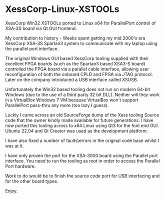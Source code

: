 # XessCorp-Linux-XSTOOLs
XessCorp Win32 XSTOOLs ported to Linux x64 for ParallelPort control of XSA-3S board via Qt GUI frontend.

My contribution to history - Weeks spent getting my mid 2000's era XessCorp XSA-3S Spartan3 system to communicate with my laptop using the parallel port interface.

The original Windows GUI based XessCorp tooling supplied with their excellent FPGA boards (such as the Spartan3 based XSA3-S board) controlled the FPGA board via a parallel cable interface, allowing user reconfiguration of both the onboard CPLD and FPGA via JTAG protocol. Later on the company introduced a USB interface called XSUSB.

Unfortunately the Win32 based tooling does not run on modern 64-bit Windows (due to the use of a third party 32 bit DLL). Neither will they work in a VirtualBox Windows 7 VM because VirtualBox won't support ParallelPort pass-thru any more (too lazy I guess).

Luckly I came across an old SourceForge dump of the Xess tooling Source code that the owner kindly made available for future generations. I have now ported this tooling across to x64 Linux using Qt3 for the font end GUI. Ubuntu 22.04 and Qt Creator was used as the development platform.

I have also fixed a number of faults\errors in the original code base whilst I was at it.

I have only proven the port for the XSA-3000 board using the Parallel port interface. You need to run the tooling as root in order to access the Parallel Port hardware.

Work to do would be to finish the source code port for USB interfacing and for the other board types.

Enjoy.
